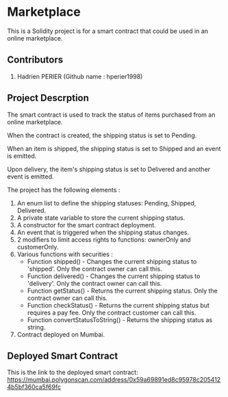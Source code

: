 # Marketplace
This is a Solidity project is for a smart contract that could be used in an online marketplace.

## Contributors
1. Hadrien PERIER (Github name : hperier1998)

## Project Descrption
The smart contract is used to track the status of items purchased from an online marketplace. 

When the contract is created, the shipping status is set to Pending. 

When an item is shipped, the shipping status is set to Shipped and an event is emitted. 

Upon delivery, the item's shipping status is set to Delivered and another event is emitted.

The project has the following elements :
1. An enum list to define the shipping statuses: Pending, Shipped, Delivered.
2. A private state variable to store the current shipping status. 
3. A constructor for the smart contract deployment.
4. An event that is triggered when the shipping status changes.
5. 2 modifiers to limit access rights to functions: ownerOnly and customerOnly.
6. Various functions with securities : 
     - Function shipped() - Changes the current shipping status to 'shipped'. Only the contract owner can call this.
     - Function delivered() - Changes the current shipping status to 'delivery'. Only the contract owner can call this.
     - Function getStatus() - Returns the current shipping status. Only the contract owner can call this.
     - Function checkStatus() - Returns the current shipping status but requires a pay fee. Only the contract customer can call this.
     - Function convertStatusToString() - Returns the shipping status as string.
7. Contract deployed on Mumbai.

## Deployed Smart Contract
This is the link to the deployed smart contract:
https://mumbai.polygonscan.com/address/0x59a69891ed8c95978c2054124b5bf360ca5f69fc
